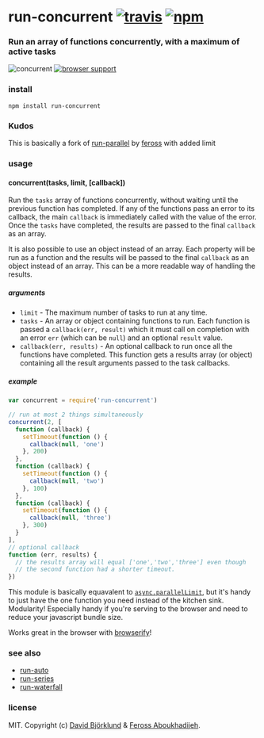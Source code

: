 # run-concurrent [![travis](https://img.shields.io/travis/kesla/run-concurrent.svg)](https://travis-ci.org/kesla/run-concurrent) [![npm](https://img.shields.io/npm/v/run-concurrent.svg)](https://npmjs.org/package/run-concurrent)

### Run an array of functions concurrently, with a maximum of active tasks

![concurrent](https://raw.githubusercontent.com/feross/run-parallel/master/img.png) [![browser support](https://ci.testling.com/kesla/run-concurrent.png)](https://ci.testling.com/kesla/run-concurrent)

### install

```
npm install run-concurrent
```

### Kudos

This is basically a fork of [run-parallel](http://npmjs.org/package/run-parallel) by [feross](http://github.com/feross/) with added limit

### usage

#### concurrent(tasks, limit, [callback])

Run the `tasks` array of functions concurrently, without waiting until the previous
function has completed. If any of the functions pass an error to its callback, the main
`callback` is immediately called with the value of the error. Once the `tasks` have
completed, the results are passed to the final `callback` as an array.

It is also possible to use an object instead of an array. Each property will be run as a
function and the results will be passed to the final `callback` as an object instead of
an array. This can be a more readable way of handling the results.

##### arguments

- `limit` - The maximum number of tasks to run at any time.
- `tasks` - An array or object containing functions to run. Each function is passed a
`callback(err, result)` which it must call on completion with an error `err` (which can
be `null`) and an optional `result` value.
- `callback(err, results)` - An optional callback to run once all the functions have
completed. This function gets a results array (or object) containing all the result
arguments passed to the task callbacks.

##### example

```js
var concurrent = require('run-concurrent')

// run at most 2 things simultaneously
concurrent(2, [
  function (callback) {
    setTimeout(function () {
      callback(null, 'one')
    }, 200)
  },
  function (callback) {
    setTimeout(function () {
      callback(null, 'two')
    }, 100)
  },
  function (callback) {
    setTimeout(function () {
      callback(null, 'three')
    }, 300)
  }
],
// optional callback
function (err, results) {
  // the results array will equal ['one','two','three'] even though
  // the second function had a shorter timeout.
})
```

This module is basically equavalent to
[`async.parallelLimit`](https://github.com/caolan/async#parallellimittasks-limit-callback), but it's
handy to just have the one function you need instead of the kitchen sink. Modularity!
Especially handy if you're serving to the browser and need to reduce your javascript
bundle size.

Works great in the browser with [browserify](http://browserify.org/)!

### see also

- [run-auto](https://github.com/feross/run-auto)
- [run-series](https://github.com/feross/run-series)
- [run-waterfall](https://github.com/feross/run-waterfall)

### license

MIT. Copyright (c) [David Björklund](http://github.com/kesla) & [Feross Aboukhadijeh](http://feross.org).
